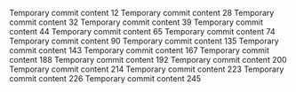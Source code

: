 Temporary commit content 12
Temporary commit content 28
Temporary commit content 32
Temporary commit content 39
Temporary commit content 44
Temporary commit content 65
Temporary commit content 74
Temporary commit content 90
Temporary commit content 135
Temporary commit content 143
Temporary commit content 167
Temporary commit content 188
Temporary commit content 192
Temporary commit content 200
Temporary commit content 214
Temporary commit content 223
Temporary commit content 226
Temporary commit content 245
